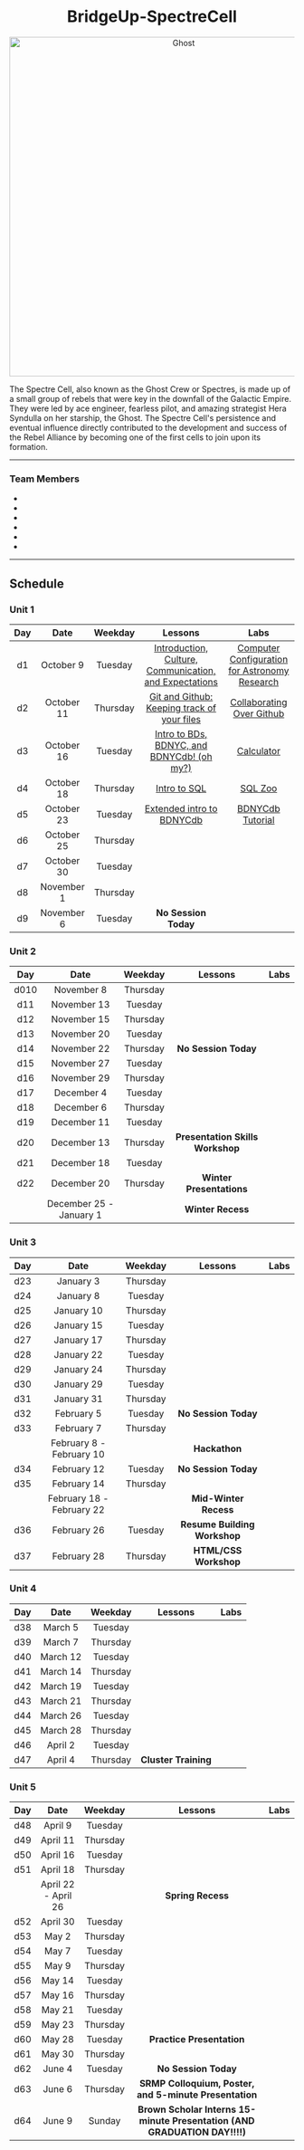 <div align="center"><h1>BridgeUp-SpectreCell</h1></div>


<p align="center">
  <img  src="https://vignette.wikia.nocookie.net/starwars/images/1/17/KananCrew.png/revision/latest?cb=20140808024633" width="600px" alt="Ghost">
</p>

The Spectre Cell, also known as the Ghost Crew or Spectres, is made up of a small group of rebels that were key in the downfall of the Galactic Empire. They were led by ace engineer, fearless pilot, and amazing strategist Hera Syndulla on her starship, the Ghost. The Spectre Cell's persistence and eventual influence directly contributed to the development and success of the Rebel Alliance by becoming one of the first cells to join upon its formation.

<hr>
<p align="center"><h3>Team Members</h3></p>

<!-- Add name below this line -->
-
-
-
-
-
-
<!-- names above this line -->

<hr>



## Schedule

### Unit 1
  | Day | Date        | Weekday | Lessons     | Labs        |
  |:---:|:-----------:|:-------:|:-----------:|:-----------:|
  | d1  |October 9 |Tuesday | [Introduction, Culture, Communication, and Expectations](units/unit_1/d01/notes/Intro.md)| [Computer Configuration for Astronomy Research](units/unit_1/d01/labs)|
  | d2  |October 11 |Thursday | [Git and Github: Keeping track of your files](units/unit_1/d02/notes/Github.md) | [Collaborating Over Github](units/unit_1/d02/labs/Github_Collaboration.md)|
  | d3  |October 16 |Tuesday | [Intro to BDs, BDNYC, and BDNYCdb! (oh my?)](units/unit_1/d03/notes) | [Calculator](units/unit_1/d03/labs) |
  | d4  |October 18 |Thursday | [Intro to SQL](units/unit_1/d04/notes) | [SQL Zoo](units/unit_1/d04/labs)|
  | d5  |October 23 |Tuesday | [Extended intro to BDNYCdb](units/unit_1/d05/notes)| [BDNYCdb Tutorial](units/unit_1/d05/labs)|
  | d6  |October 25 |Thursday | [](units/unit_1/d06/notes)| [](units/unit_1/d06/labs)|
  | d7  |October 30 |Tuesday | [](units/unit_1/d07/notes)| [](units/unit_1/d07/labs)|
  | d8  |November 1 |Thursday | [](units/unit_1/d08/notes)| [](units/unit_1/d08/labs)|
  | d9  |November 6 |Tuesday | **No Session Today** |

### Unit 2
  | Day | Date        | Weekday | Lessons     | Labs        |
  |:---:|:-----------:|:-------:|:-----------:|:-----------:|
  | d010 |November 8 |Thursday | [](units/unit_2/d10/notes)| [](units/unit_2/d10/labs)|
  | d11 |November 13 |Tuesday | [](units/unit_2/d11/notes)| [](units/unit_2/d11/labs)|
  | d12 |November 15 |Thursday | [](units/unit_2/d12/notes)| [](units/unit_2/d12/labs)|
  | d13 |November 20 |Tuesday | [](units/unit_2/d13/notes)| [](units/unit_2/d13/labs)|
  | d14 |November 22 |Thursday | **No Session Today** |
  | d15 |November 27 |Tuesday | [](units/unit_2/d15/notes)| [](units/unit_2/d15/labs)|
  | d16 |November 29 |Thursday | [](units/unit_2/d16/notes)| [](units/unit_2/d16/labs)|
  | d17 |December 4 |Tuesday | [](units/unit_2/d17/notes)| [](units/unit_2/d17/labs)|
  | d18 |December 6 |Thursday | [](units/unit_2/d18/notes)| [](units/unit_2/d18/labs)|
  | d19 |December 11 |Tuesday | [](units/unit_2/d19/notes)| [](units/unit_2/d19/labs)|
  | d20 |December 13 |Thursday | **Presentation Skills Workshop** |
  | d21 |December 18 |Tuesday | [](units/unit_2/d21/notes)| [](units/unit_2/d21/labs)|
  | d22 |December 20 |Thursday | **Winter Presentations** |
  |  |December 25 - January 1 | | **Winter Recess** |

### Unit 3
  | Day | Date        | Weekday | Lessons     | Labs        |
  |:---:|:-----------:|:-------:|:-----------:|:-----------:|
  | d23  |January 3 |Thursday | [](units/unit_3/d23/notes)| [](units/unit_3/d23/labs)|
  | d24  |January 8 |Tuesday | [](units/unit_3/d24/notes)| [](units/unit_3/d24/labs)|
  | d25  |January 10 |Thursday | [](units/unit_3/d25/notes)| [](units/unit_3/d25/labs)|
  | d26  |January 15 |Tuesday | [](units/unit_3/d26/notes)| [](units/unit_3/d26/labs)|
  | d27  |January 17 |Thursday | [](units/unit_3/d27/notes)| [](units/unit_3/d27/labs)|
  | d28  |January 22 |Tuesday | [](units/unit_3/d28/notes)| [](units/unit_3/d28/labs)|
  | d29  |January 24 |Thursday | [](units/unit_3/d29/notes)| [](units/unit_3/d29/labs)|
  | d30  |January 29 |Tuesday | [](units/unit_3/d30/notes)| [](units/unit_3/d30/labs)|
  | d31 |January 31 |Thursday | [](units/unit_3/d31/notes)| [](units/unit_3/d31/labs)|
  | d32 |February 5 |Tuesday | **No Session Today** |
  | d33 |February 7 |Thursday | [](units/unit_3/d33/notes)| [](units/unit_3/d33/labs)|
  |  |February 8 - February 10 | | **Hackathon** |
  | d34 |February 12 |Tuesday | **No Session Today** |
  | d35 |February 14 |Thursday | [](units/unit_3/d35/notes)| [](units/unit_3/d35/labs)|
  |  |February 18 - February 22 | | **Mid-Winter Recess** |
  | d36 |February 26 |Tuesday | **Resume Building Workshop** |
  | d37 |February 28 |Thursday | **HTML/CSS Workshop** |

### Unit 4
  | Day | Date        | Weekday | Lessons     | Labs        |
  |:---:|:-----------:|:-------:|:-----------:|:-----------:|
  | d38 |March 5 |Tuesday | [](units/unit_4/d38/notes)| [](units/unit_4/d38/labs)|
  | d39 |March 7 |Thursday | [](units/unit_4/d39/notes)| [](units/unit_4/d39/labs)|
  | d40 |March 12 |Tuesday | [](units/unit_4/d40/notes)| [](units/unit_4/d40/labs)|
  | d41 |March 14 |Thursday | [](units/unit_4/d41/notes)| [](units/unit_4/d41/labs)|
  | d42 |March 19 |Tuesday | [](units/unit_4/d42/notes)| [](units/unit_4/d42/labs)|
  | d43 |March 21 |Thursday | [](units/unit_4/d43/notes)| [](units/unit_4/d43/labs)|
  | d44 |March 26 |Tuesday | [](units/unit_4/d44/notes)| [](units/unit_4/d44/labs)|
  | d45 |March 28 |Thursday | [](units/unit_4/d45/notes)| [](units/unit_4/d45/labs)|
  | d46 |April 2 |Tuesday | [](units/unit_4/d46/notes)| [](units/unit_4/d46/labs)|
  | d47 |April 4 |Thursday | **Cluster Training** |

### Unit 5
  | Day | Date        | Weekday | Lessons     | Labs        |
  |:---:|:-----------:|:-------:|:-----------:|:-----------:|
  | d48 |April 9 |Tuesday | [](units/unit_5/d48/notes)| [](units/unit_5/d48/labs)|
  | d49 |April 11 |Thursday | [](units/unit_5/d49/notes)| [](units/unit_5/d49/labs)|
  | d50 |April 16 |Tuesday | [](units/unit_5/d50/notes)| [](units/unit_5/d50/labs)|
  | d51 |April 18 |Thursday | [](units/unit_5/d51/notes)| [](units/unit_5/d51/labs)|
  |  |April 22 - April 26| | **Spring Recess** |
  | d52 |April 30 |Tuesday | [](units/unit_5/d52/notes)| [](units/unit_5/d52/labs)|
  | d53 |May 2 |Thursday | [](units/unit_5/d53/notes)| [](units/unit_5/d53/labs)|
  | d54 |May 7 |Tuesday | [](units/unit_5/d54/notes)| [](units/unit_5/d54/labs)|
  | d55 |May 9 |Thursday | [](units/unit_5/d55/notes)| [](units/unit_5/d55/labs)|
  | d56 |May 14 |Tuesday | [](units/unit_5/d56/notes)| [](units/unit_5/d56/labs)|
  | d57 |May 16 |Thursday | [](units/unit_5/d57/notes)| [](units/unit_5/d57/labs)|
  | d58 |May 21 |Tuesday | [](units/unit_5/d58/notes)| [](units/unit_5/d58/labs)|
  | d59 |May 23 |Thursday | [](units/unit_5/d59/notes)| [](units/unit_5/d59/labs)|
  | d60 |May 28 |Tuesday | **Practice Presentation** |
  | d61 |May 30 |Thursday | [](units/unit_5/d61/notes)| [](units/unit_5/d61/labs)|
  | d62 |June 4 |Tuesday | **No Session Today** |
  | d63 |June 6 |Thursday | **SRMP Colloquium, Poster, and 5-minute Presentation** |
  | d64 |June 9 |Sunday | **Brown Scholar Interns 15-minute Presentation (AND GRADUATION DAY!!!!)** |

